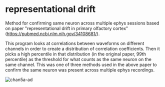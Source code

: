 # representational drift

Method for confirming same neuron across multiple ephys sessions based on paper "representational drift in primary olfactory cortex" (https://pubmed.ncbi.nlm.nih.gov/34108681/).

This program looks at correlations between waveforms on different channels in order to create a distribution of correlation coefficients. Then it picks a high percentile in that distribution (in the original paper, 99th percentile) as the threshold for what counts as the same neuron on the same channel. This was one of three methods used in the above paper to confirm the same neuron was present across multiple ephys recordings.

![chan5a-ad](https://user-images.githubusercontent.com/92355713/142921791-7de0f5c7-5c10-4b28-8de6-8a614b027e7d.jpg)
